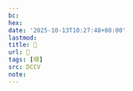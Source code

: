 ```yaml
---
bc:
hex:
date: '2025-10-13T10:27:48+08:00'
lastmod:
title: 􄃣
url: 􄃣
tags: [噿]
src: DCCV
note:
---
```

